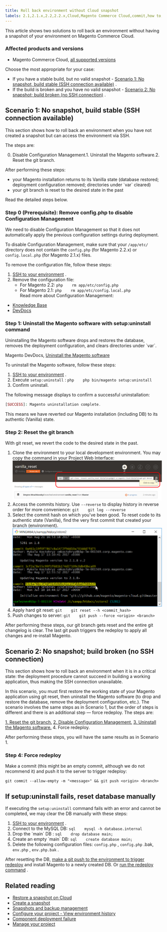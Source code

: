 ```yaml
---
title: Roll back environment without Cloud snapshot
labels: 2.1,2.1.x,2.2,2.2.x,Cloud,Magento Commerce Cloud,commit,how to,roll back,snapshot,uninstall
---
```


This article shows two solutions to roll back an environment without having a snapshot of your environment on Magento Commerce Cloud.

### Affected products and versions

* Magento Commerce Cloud, [all supported versions](https://magento.com/sites/default/files/magento-software-lifecycle-policy.pdf) 

Choose the most appropriate for your case:

* If you have a stable build, but no valid snapshot - [Scenario 1: No snapshot, build stable (SSH connection available)](scen2) .
* If the build is broken and you have no valid snapshot - [Scenario 2: No snapshot; build broken (no SSH connection)](scen3) .

<h2 id="scen2">Scenario 1: No snapshot, build stable (SSH connection available)</h2>

This section shows how to roll back an environment when you have not created a snapshot but can access the environment via SSH.

The steps are:

0. Disable Configuration Management.1. Uninstall the Magento software.2. Reset the git branch.

After performing these steps:

* your Magento installation returns to its Vanilla state (database restored; deployment configuration removed; directories under \`var\` cleared)
* your git branch is reset to the desired state in the past

Read the detailed steps below.

<h3 id="disable_config_management">Step 0 (Prerequisite): Remove config.php to disable Configuration Management</h3>

We need to disable Configuration Management so that it does not automatically apply the previous configuration settings during deployment.

To disable Configuration Management, make sure that your `/app/etc/` directory does not contain the `config.php` (for Magento 2.2.x) or `config.local.php` (for Magento 2.1.x) files.

To remove the configuration file, follow these steps:

1. [SSH to your environment](http://devdocs.magento.com/guides/v2.2/cloud/env/environments-ssh.html#ssh) .
1. Remove the configuration file:
    * For Magento 2.2:    ```php    rm app/etc/config.php    ```    
    * For Magento 2.1:    ```php    rm app/etc/config.local.php    ```    
Read more about Configuration Management:

* [Knowledge Base](https://support.magento.com/hc/en-us/articles/115003169574)
* [DevDocs](http://devdocs.magento.com/guides/v2.2/cloud/live/sens-data-over.html)

<h3 id="setup-uninstall">Step 1: Uninstall the Magento software with setup:uninstall command</h3>

>
Uninstalling the Magento software drops and restores the database, removes the deployment configuration, and clears directories under \`var\`.

Magento DevDocs, [Uninstall the Magento software](http://devdocs.magento.com/guides/v2.2/install-gde/install/cli/install-cli-uninstall.html#instgde-install-uninstall) 

To uninstall the Magento software, follow these steps:

1. [SSH to your environment](http://devdocs.magento.com/guides/v2.2/cloud/env/environments-ssh.html#ssh) .
1. Execute `setup:uninstall` :    ```php    php bin/magento setup:uninstall    ```    
1. Confirm uninstall.

The following message displays to confirm a successful uninstallation:

```php
[SUCCESS]: Magento uninstallation complete.
```

This means we have reverted our Magento installation (including DB) to its authentic (Vanilla) state.

<h3 id="reset-git-branch">Step 2: Reset the git branch</h3>

With git reset, we revert the code to the desired state in the past.

1. Clone the environment to your local development environment. You may copy the command in your Project Web Interface:    ![copy_git_clone.png](assets/copy_git_clone.png)    
1. Access the commits history. Use `--reverse` to display history in reverse order for more convenience:    ```git    git log --reverse    ```    
1. Select the commit hash on which you've been good. To reset code to its authentic state (Vanilla), find the very first commit that created your branch (environment).    ![Selecting a commit hash in git console](assets/select_commit_hash.png)    
1. Apply hard git reset:    ```git    git reset --h <commit_hash>    ```    
1. Push changes to server:    ```git    git push --force <origin> <branch>    ```    

After performing these steps, our git branch gets reset and the entire git changelog is clear. The last git push triggers the redeploy to apply all changes and re-install Magento.

<h2 id="scen3">Scenario 2: No snapshot; build broken (no SSH connection)</h2>

This section shows how to roll back an environment when it is in a critical state: the deployment procedure cannot succeed in building a working application, thus making the SSH connection unavailable.

In this scenario, you must first restore the working state of your Magento application using git reset, then uninstall the Magento software (to drop and restore the database, remove the deployment configuration, etc.). The scenario involves the same steps as in Scenario 1, but the order of steps is different and there is an additional step — force redeploy. The steps are:

 [1. Reset the git branch.](https://support.magento.com/hc/en-us/articles/360000852534#reset-git-branch)  [2. Disable Configuration Management.](https://support.magento.com/hc/en-us/articles/360000852534#disable_config_management)  [3. Uninstall the Magento software.](https://support.magento.com/hc/en-us/articles/360000852534#setup-uninstall) 4. Force redeploy.

After performing these steps, you will have the same results as in Scenario 1.

### Step 4: Force redeploy

Make a commit (this might be an empty commit, although we do not recommend it) and push it to the server to trigger redeploy:

```git
git commit --allow-empty -m "<message>" && git push <origin> <branch>
```

## If setup:uninstall fails, reset database manually

If executing the `setup:uninstall` command fails with an error and cannot be completed, we may clear the DB manually with these steps:

1. [SSH to your environment](http://devdocs.magento.com/guides/v2.2/cloud/env/environments-ssh.html#ssh) .
1. Connect to the MySQL DB:    ```sql    mysql -h database.internal    ```    
1. Drop the \`main\` DB :    ```sql    drop database main;    ```    
1. Create an empty \`main\` DB:    ```sql    create database main;    ```    
1. Delete the following configuration files: `config.php` , `config.php` .bak, `env.php` , `env.php.bak` .

After resetting the DB, [make a git push to the environment to trigger redeploy](https://devdocs.magento.com/guides/v2.3/cloud/reference/cli-ref-topic.html#git-commands) and install Magento to a newly created DB. Or [run the redeploy command](https://devdocs.magento.com/guides/v2.3/cloud/reference/cli-ref-topic.html#environment-commands) .

## Related reading

* [Restore a snapshot on Cloud](https://devdocs.magento.com/guides/v2.2/cloud/project/project-webint-snap.html#restore-snapshot)
* [Create a snapshot](https://devdocs.magento.com/guides/v2.2/cloud/project/project-webint-snap.html#create-snapshot)
* [Snapshots and backup management](https://devdocs.magento.com/guides/v2.3/cloud/project/project-webint-snap.html)
* [Configure your project - View environment history](https://devdocs.magento.com/guides/v2.3/cloud/project/project-webint-basic.html#project-conf-hist)
* [Component deployment failure](https://devdocs.magento.com/guides/v2.3/cloud/trouble/trouble_comp-deploy-fail.html)
* [Manage your project](https://devdocs.magento.com/guides/v2.3/cloud/project/projects.html)

